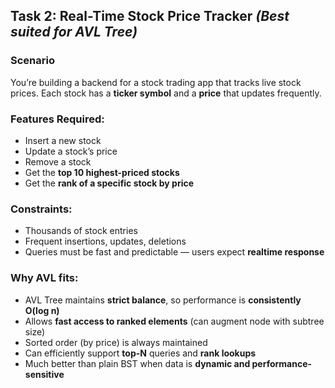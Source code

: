 ## Task 2: Real-Time Stock Price Tracker *(Best suited for AVL Tree)*

### Scenario  
You’re building a backend for a stock trading app that tracks live stock prices. Each stock has a **ticker symbol** and a **price** that updates frequently.

### Features Required:
- Insert a new stock
- Update a stock’s price
- Remove a stock
- Get the **top 10 highest-priced stocks**
- Get the **rank of a specific stock by price**

### Constraints:
- Thousands of stock entries
- Frequent insertions, updates, deletions
- Queries must be fast and predictable — users expect **realtime response**

### Why AVL fits:
- AVL Tree maintains **strict balance**, so performance is **consistently O(log n)**
- Allows **fast access to ranked elements** (can augment node with subtree size)
- Sorted order (by price) is always maintained
- Can efficiently support **top-N** queries and **rank lookups**
- Much better than plain BST when data is **dynamic and performance-sensitive**